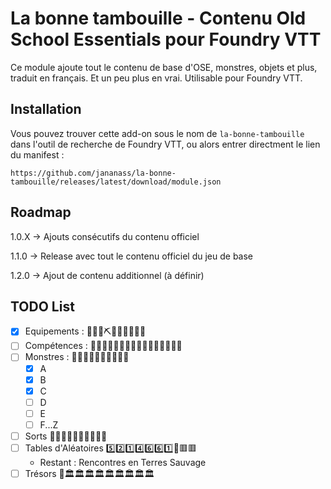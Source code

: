 # La bonne tambouille - Contenu Old School Essentials pour Foundry VTT

Ce module ajoute tout le contenu de base d'OSE, monstres, objets et plus, traduit en français. Et un peu plus en vrai. Utilisable pour Foundry VTT.

## Installation

Vous pouvez trouver cette add-on sous le nom de `la-bonne-tambouille` dans l'outil de recherche de Foundry VTT, ou alors entrer directment le lien du manifest :

```https://github.com/jananass/la-bonne-tambouille/releases/latest/download/module.json```

## Roadmap

1.0.X -> Ajouts consécutifs du contenu officiel

1.1.0 -> Release avec tout le contenu officiel du jeu de base

1.2.0 -> Ajout de contenu additionnel (à définir)

## TODO List

- [X] Equipements : :wrench::hammer::wrench::pick::wrench::hammer::wrench::hammer::wrench::department_store:
- [ ] Compétences : :muscle::pouting_face::pouting_woman::pouting_man::pouting_woman::pouting_face::pouting_woman::pouting_man::pouting_face::pouting_man:
- [ ] Monstres : :wolf::dragon_face::sheep::sheep::sheep::sheep::sheep::sheep::sheep::sheep:
    - [X] A
    - [X] B
    - [X] C
    - [ ] D
    - [ ] E
    - [ ] F...Z
- [ ] Sorts :mage::evergreen_tree::evergreen_tree::evergreen_tree::evergreen_tree::evergreen_tree::evergreen_tree::evergreen_tree::evergreen_tree::evergreen_tree:
- [ ] Tables d'Aléatoires :five::two::one::four::six::six::one::game_die::red_square::red_square:
    - Restant : Rencontres en Terres Sauvage
- [ ] Trésors :mag_right::classical_building::classical_building::classical_building::classical_building::classical_building::classical_building::classical_building::classical_building::classical_building:
